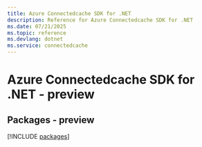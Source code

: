 ```yaml
---
title: Azure Connectedcache SDK for .NET
description: Reference for Azure Connectedcache SDK for .NET
ms.date: 07/21/2025
ms.topic: reference
ms.devlang: dotnet
ms.service: connectedcache
---
```

# Azure Connectedcache SDK for .NET - preview
## Packages - preview
[!INCLUDE [packages](connectedcache-index.md)]